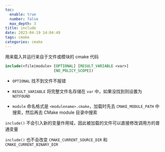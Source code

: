 ```yaml
---
toc:
  enable: true
  number: false
  max_depth: 3
title: include
date: 2023-04-19 14:04:49
tags: cmake
categories: cmake
---
```


用来载入并运行来自于文件或模块的 cmake 代码

```cmake
include(<file|module> [OPTIONAL] [RESULT_VARIABLE <var>]
                      [NO_POLICY_SCOPE])
```

- `OPTIONAL` 找不到文件不报错

- `RESULT_VARIABLE` 将完整文件名存储在 `var` 中，如果没找到则设置为 `NOTFOUND`

- `module` 命名格式是 `<modulename>.cmake`，加载时先去 `CMAKE_MODULE_PATH` 中搜索，然后再去 CMake module 目录中搜索

`include()` 不会引入新的变量作用域，因此被加载的文件可以直接修改调用方的普通变量

`include()` 也不会改变 `CMAKE_CURRENT_SOURCE_DIR` 和 `CMAKE_CURRENT_BINARY_DIR` 